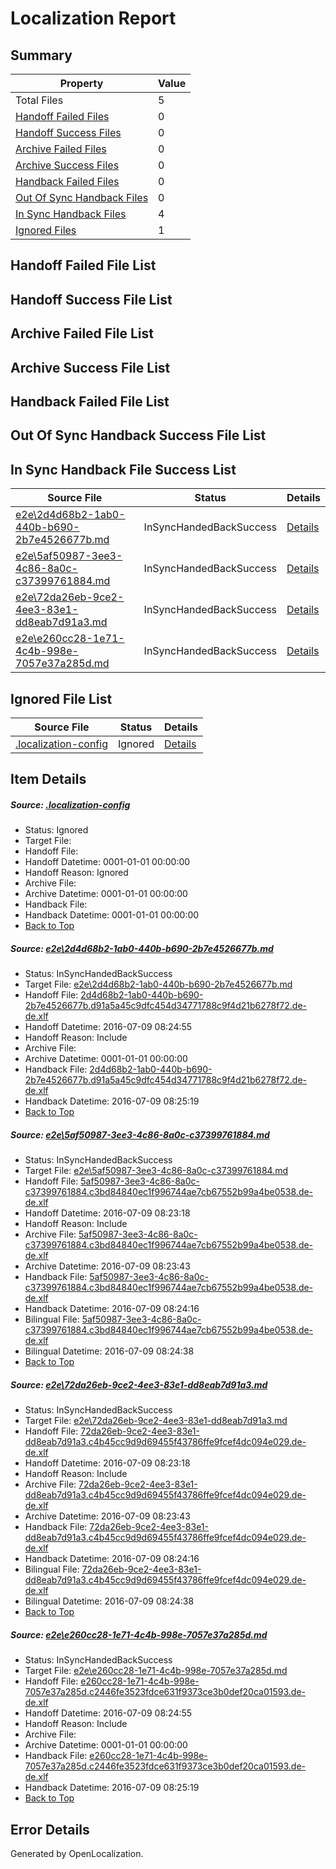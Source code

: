 # <a name='report-top'></a> Localization Report

## Summary
 Property | Value 
 -------- | ----- 
 Total Files | 5
[ Handoff Failed Files ](#handoff-failed-list)| 0
[ Handoff Success Files ](#handoff-success-list)| 0
[ Archive Failed Files ](#archive-failed-list)| 0
[ Archive Success Files ](#archive-success-list)| 0
[ Handback Failed Files ](#handback-failed-list)| 0
[ Out Of Sync Handback Files ](#outofsync-handback-success-list)| 0
[ In Sync Handback Files ](#insync-handback-success-list)| 4
[ Ignored Files ](#ignored-list)| 1

## <a name='handoff-failed-list'></a> Handoff Failed File List

## <a name='handoff-success-list'></a> Handoff Success File List

## <a name='archive-failed-list'></a> Archive Failed File List

## <a name='archive-success-list'></a> Archive Success File List

## <a name='handback-failed-list'></a> Handback Failed File List

## <a name='outofsync-handback-success-list'></a> Out Of Sync Handback Success File List

## <a name='insync-handback-success-list'></a> In Sync Handback File Success List
 Source File | Status | Details 
 ----------- | ------ | ------- 
 [e2e\2d4d68b2-1ab0-440b-b690-2b7e4526677b.md](https://github.com/OpenLocalizationTestOrg/oltest/blob/0a9dd1f89f0ff1b0459c2017272d7cd2b088abd5/e2e/2d4d68b2-1ab0-440b-b690-2b7e4526677b.md) | InSyncHandedBackSuccess | [Details](#748da35bb670cf8af2ce98153ae42f35743eb2951)
 [e2e\5af50987-3ee3-4c86-8a0c-c37399761884.md](https://github.com/OpenLocalizationTestOrg/oltest/blob/18f17bf279cdecb6da818545e2446520720718f3/e2e/5af50987-3ee3-4c86-8a0c-c37399761884.md) | InSyncHandedBackSuccess | [Details](#f63f1f26f8c00eaa1ee131a92521e0d69fa16af32)
 [e2e\72da26eb-9ce2-4ee3-83e1-dd8eab7d91a3.md](https://github.com/OpenLocalizationTestOrg/oltest/blob/18f17bf279cdecb6da818545e2446520720718f3/e2e/72da26eb-9ce2-4ee3-83e1-dd8eab7d91a3.md) | InSyncHandedBackSuccess | [Details](#217f9c6ed6b088ce613d32dc31ac218787e2e7fc3)
 [e2e\e260cc28-1e71-4c4b-998e-7057e37a285d.md](https://github.com/OpenLocalizationTestOrg/oltest/blob/0a9dd1f89f0ff1b0459c2017272d7cd2b088abd5/e2e/e260cc28-1e71-4c4b-998e-7057e37a285d.md) | InSyncHandedBackSuccess | [Details](#5599b301b836b19dfd6d91fe50b50379d7c5b3014)

## <a name='ignored-list'></a> Ignored File List
 Source File | Status | Details 
 ----------- | ------ | ------- 
 [.localization-config](https://github.com/OpenLocalizationTestOrg/oltest/blob/0a9dd1f89f0ff1b0459c2017272d7cd2b088abd5/.localization-config) | Ignored | [Details](#3d4f252ac210baf56311d7e97dcc2db10974dbd20)

## Item Details
##### <a name='3d4f252ac210baf56311d7e97dcc2db10974dbd20'></a> Source: [.localization-config](https://github.com/OpenLocalizationTestOrg/oltest/blob/0a9dd1f89f0ff1b0459c2017272d7cd2b088abd5/.localization-config)
* Status: Ignored
* Target File: 
* Handoff File: 
* Handoff Datetime: 0001-01-01 00:00:00
* Handoff Reason: Ignored
* Archive File: 
* Archive Datetime: 0001-01-01 00:00:00
* Handback File: 
* Handback Datetime: 0001-01-01 00:00:00
* [Back to Top](#report-top)

##### <a name='748da35bb670cf8af2ce98153ae42f35743eb2951'></a> Source: [e2e\2d4d68b2-1ab0-440b-b690-2b7e4526677b.md](https://github.com/OpenLocalizationTestOrg/oltest/blob/0a9dd1f89f0ff1b0459c2017272d7cd2b088abd5/e2e/2d4d68b2-1ab0-440b-b690-2b7e4526677b.md)
* Status: InSyncHandedBackSuccess
* Target File: [e2e\2d4d68b2-1ab0-440b-b690-2b7e4526677b.md](https://github.com/OpenLocalizationTestOrg/oltest-dede-fly/blob/b1bc44d89d851853854b4060bfa9f1d15f75a8da/e2e/2d4d68b2-1ab0-440b-b690-2b7e4526677b.md)
* Handoff File: [2d4d68b2-1ab0-440b-b690-2b7e4526677b.d91a5a45c9dfc454d34771788c9f4d21b6278f72.de-de.xlf](https://github.com/OpenLocalizationTestOrg/olhandoff-e2e/blob/7d62a0b59c7ff931e30a160ad52652c95fbfc551/ol-handoff/OpenLocalizationTestOrg/oltest-dede-fly/ci/ht/2d4d68b2-1ab0-440b-b690-2b7e4526677b.d91a5a45c9dfc454d34771788c9f4d21b6278f72.de-de.xlf)
* Handoff Datetime: 2016-07-09 08:24:55
* Handoff Reason: Include
* Archive File: 
* Archive Datetime: 0001-01-01 00:00:00
* Handback File: [2d4d68b2-1ab0-440b-b690-2b7e4526677b.d91a5a45c9dfc454d34771788c9f4d21b6278f72.de-de.xlf](https://github.com/OpenLocalizationTestOrg/olhandback-e2e/blob/7b636b1973ceaab63ff51c7fe59e836600aa33ae/ol-handback/OpenLocalizationTestOrg/oltest-dede-fly/ci/ht/2d4d68b2-1ab0-440b-b690-2b7e4526677b.d91a5a45c9dfc454d34771788c9f4d21b6278f72.de-de.xlf)
* Handback Datetime: 2016-07-09 08:25:19
* [Back to Top](#report-top)

##### <a name='f63f1f26f8c00eaa1ee131a92521e0d69fa16af32'></a> Source: [e2e\5af50987-3ee3-4c86-8a0c-c37399761884.md](https://github.com/OpenLocalizationTestOrg/oltest/blob/18f17bf279cdecb6da818545e2446520720718f3/e2e/5af50987-3ee3-4c86-8a0c-c37399761884.md)
* Status: InSyncHandedBackSuccess
* Target File: [e2e\5af50987-3ee3-4c86-8a0c-c37399761884.md](https://github.com/OpenLocalizationTestOrg/oltest-dede-fly/blob/2fbe6544605a78a95d08895886ecd1b5e25bace7/e2e/5af50987-3ee3-4c86-8a0c-c37399761884.md)
* Handoff File: [5af50987-3ee3-4c86-8a0c-c37399761884.c3bd84840ec1f996744ae7cb67552b99a4be0538.de-de.xlf](https://github.com/OpenLocalizationTestOrg/olhandoff-e2e/blob/195a8ee15dd9649b3a2e5fbb976b2baa6fc67a1c/ol-handoff/OpenLocalizationTestOrg/oltest-dede-fly/ci/ht/5af50987-3ee3-4c86-8a0c-c37399761884.c3bd84840ec1f996744ae7cb67552b99a4be0538.de-de.xlf)
* Handoff Datetime: 2016-07-09 08:23:18
* Handoff Reason: Include
* Archive File: [5af50987-3ee3-4c86-8a0c-c37399761884.c3bd84840ec1f996744ae7cb67552b99a4be0538.de-de.xlf](https://github.com/OpenLocalizationTestOrg/olhandoff-e2e/blob/134fdb8af08ebafa06783d81c58f8e7b97b0fc20/ol-archive/OpenLocalizationTestOrg/oltest-dede-fly/ci/ht/5af50987-3ee3-4c86-8a0c-c37399761884.c3bd84840ec1f996744ae7cb67552b99a4be0538.de-de.xlf)
* Archive Datetime: 2016-07-09 08:23:43
* Handback File: [5af50987-3ee3-4c86-8a0c-c37399761884.c3bd84840ec1f996744ae7cb67552b99a4be0538.de-de.xlf](https://github.com/OpenLocalizationTestOrg/olhandback-e2e/blob/3b4c29dc9360910fc9214d9352dde20dd00d5b7e/ol-handback/OpenLocalizationTestOrg/oltest-dede-fly/ci/ht/5af50987-3ee3-4c86-8a0c-c37399761884.c3bd84840ec1f996744ae7cb67552b99a4be0538.de-de.xlf)
* Handback Datetime: 2016-07-09 08:24:16
* Bilingual File: [5af50987-3ee3-4c86-8a0c-c37399761884.c3bd84840ec1f996744ae7cb67552b99a4be0538.de-de.xlf](https://github.com/OpenLocalizationTestOrg/olhandback-e2e/blob/3b4c29dc9360910fc9214d9352dde20dd00d5b7e/ol-handback/OpenLocalizationTestOrg/oltest-dede-fly/ci/ht/5af50987-3ee3-4c86-8a0c-c37399761884.c3bd84840ec1f996744ae7cb67552b99a4be0538.de-de.xlf)
* Bilingual Datetime: 2016-07-09 08:24:38
* [Back to Top](#report-top)

##### <a name='217f9c6ed6b088ce613d32dc31ac218787e2e7fc3'></a> Source: [e2e\72da26eb-9ce2-4ee3-83e1-dd8eab7d91a3.md](https://github.com/OpenLocalizationTestOrg/oltest/blob/18f17bf279cdecb6da818545e2446520720718f3/e2e/72da26eb-9ce2-4ee3-83e1-dd8eab7d91a3.md)
* Status: InSyncHandedBackSuccess
* Target File: [e2e\72da26eb-9ce2-4ee3-83e1-dd8eab7d91a3.md](https://github.com/OpenLocalizationTestOrg/oltest-dede-fly/blob/2fbe6544605a78a95d08895886ecd1b5e25bace7/e2e/72da26eb-9ce2-4ee3-83e1-dd8eab7d91a3.md)
* Handoff File: [72da26eb-9ce2-4ee3-83e1-dd8eab7d91a3.c4b45cc9d9d69455f43786ffe9fcef4dc094e029.de-de.xlf](https://github.com/OpenLocalizationTestOrg/olhandoff-e2e/blob/195a8ee15dd9649b3a2e5fbb976b2baa6fc67a1c/ol-handoff/OpenLocalizationTestOrg/oltest-dede-fly/ci/ht/72da26eb-9ce2-4ee3-83e1-dd8eab7d91a3.c4b45cc9d9d69455f43786ffe9fcef4dc094e029.de-de.xlf)
* Handoff Datetime: 2016-07-09 08:23:18
* Handoff Reason: Include
* Archive File: [72da26eb-9ce2-4ee3-83e1-dd8eab7d91a3.c4b45cc9d9d69455f43786ffe9fcef4dc094e029.de-de.xlf](https://github.com/OpenLocalizationTestOrg/olhandoff-e2e/blob/134fdb8af08ebafa06783d81c58f8e7b97b0fc20/ol-archive/OpenLocalizationTestOrg/oltest-dede-fly/ci/ht/72da26eb-9ce2-4ee3-83e1-dd8eab7d91a3.c4b45cc9d9d69455f43786ffe9fcef4dc094e029.de-de.xlf)
* Archive Datetime: 2016-07-09 08:23:43
* Handback File: [72da26eb-9ce2-4ee3-83e1-dd8eab7d91a3.c4b45cc9d9d69455f43786ffe9fcef4dc094e029.de-de.xlf](https://github.com/OpenLocalizationTestOrg/olhandback-e2e/blob/3b4c29dc9360910fc9214d9352dde20dd00d5b7e/ol-handback/OpenLocalizationTestOrg/oltest-dede-fly/ci/ht/72da26eb-9ce2-4ee3-83e1-dd8eab7d91a3.c4b45cc9d9d69455f43786ffe9fcef4dc094e029.de-de.xlf)
* Handback Datetime: 2016-07-09 08:24:16
* Bilingual File: [72da26eb-9ce2-4ee3-83e1-dd8eab7d91a3.c4b45cc9d9d69455f43786ffe9fcef4dc094e029.de-de.xlf](https://github.com/OpenLocalizationTestOrg/olhandback-e2e/blob/3b4c29dc9360910fc9214d9352dde20dd00d5b7e/ol-handback/OpenLocalizationTestOrg/oltest-dede-fly/ci/ht/72da26eb-9ce2-4ee3-83e1-dd8eab7d91a3.c4b45cc9d9d69455f43786ffe9fcef4dc094e029.de-de.xlf)
* Bilingual Datetime: 2016-07-09 08:24:38
* [Back to Top](#report-top)

##### <a name='5599b301b836b19dfd6d91fe50b50379d7c5b3014'></a> Source: [e2e\e260cc28-1e71-4c4b-998e-7057e37a285d.md](https://github.com/OpenLocalizationTestOrg/oltest/blob/0a9dd1f89f0ff1b0459c2017272d7cd2b088abd5/e2e/e260cc28-1e71-4c4b-998e-7057e37a285d.md)
* Status: InSyncHandedBackSuccess
* Target File: [e2e\e260cc28-1e71-4c4b-998e-7057e37a285d.md](https://github.com/OpenLocalizationTestOrg/oltest-dede-fly/blob/b1bc44d89d851853854b4060bfa9f1d15f75a8da/e2e/e260cc28-1e71-4c4b-998e-7057e37a285d.md)
* Handoff File: [e260cc28-1e71-4c4b-998e-7057e37a285d.c2446fe3523fdce631f9373ce3b0def20ca01593.de-de.xlf](https://github.com/OpenLocalizationTestOrg/olhandoff-e2e/blob/7d62a0b59c7ff931e30a160ad52652c95fbfc551/ol-handoff/OpenLocalizationTestOrg/oltest-dede-fly/ci/ht/e260cc28-1e71-4c4b-998e-7057e37a285d.c2446fe3523fdce631f9373ce3b0def20ca01593.de-de.xlf)
* Handoff Datetime: 2016-07-09 08:24:55
* Handoff Reason: Include
* Archive File: 
* Archive Datetime: 0001-01-01 00:00:00
* Handback File: [e260cc28-1e71-4c4b-998e-7057e37a285d.c2446fe3523fdce631f9373ce3b0def20ca01593.de-de.xlf](https://github.com/OpenLocalizationTestOrg/olhandback-e2e/blob/7b636b1973ceaab63ff51c7fe59e836600aa33ae/ol-handback/OpenLocalizationTestOrg/oltest-dede-fly/ci/ht/e260cc28-1e71-4c4b-998e-7057e37a285d.c2446fe3523fdce631f9373ce3b0def20ca01593.de-de.xlf)
* Handback Datetime: 2016-07-09 08:25:19
* [Back to Top](#report-top)


## Error Details

Generated by OpenLocalization.
